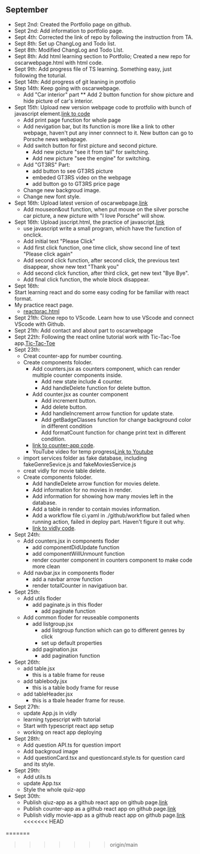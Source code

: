 ## September
* Sept 2nd: Created the Portfolio page on github.
* Sept 2nd: Add information to portfolio page.
* Sept 4th: Corrected the link of repo by following the instruction from TA.
* Sept 8th: Set up ChangLog and Todo list.
* Sept 8th: Modified ChangLog and Todo LIst.
* Sept 8th: Add html learning section to Portfolio; Created a new repo for oscarwebpage.html with html code.
* Sept 9th: Add progress file of TS learning. Something easy, just following the toturial.
* Sept 14th: Add progress of git leaning in protfolio
* Step 14th: Keep going with oscarwebpage.
  * Add "Car interior" part
    ** Add 2 button function for show picture and hide picture of car's interior.
* Sept 15th: Upload new version webpage code to protfolio with bunch of javascript element.[link to code](https://github.com/oscarwyx/oscarwyx.github.io/blob/main/oscarwebpage.html)
  * Add print page function for whole page
  * Add nevigation bar, but its function is more like a link to other webpage, haven't put any inner connnect to it. New button can go to Porsche news webapage.
  * Add switch button for first picture and second picture.
    * Add new picture "see it from tail" for switching.
    * Add new picture "see the engine" for switching.
  * Add "GT3RS" Part: 
    * add button to see GT3RS picture
    * embeded GT3RS video on the webpage 
    * add button go to GT3RS price page
  * Change new backgroud image.
  * Change new font style.
* Sept 16th: Upload latest version of oscarwebpage.[link](https://oscarwyx.github.io/oscarwebpage.html)
  * Add mouseon&out function, when put mouse on the silver porsche car picture, a new picture with "I love Porsche" will show.
* Sept 16th: Upload jsscript.html, the practice of javascript.[link](https://oscarwyx.github.io/jspractice.html)
  * use javascript write a small program, which have the function of onclick. 
  * Add initial text "Please Click"
  * Add first click function, one time click, show second line of text "Please click again"
  * Add second click function, after second click, the previous text disappear, show new text "Thank you"
  * Add second click function, after third click, get new text "Bye Bye".
  * Add final click function, the whole block disappear.
 * Sept 16th: 
  * Start learning react and do some easy coding for be familiar with react format.
  * My practice react page.
    * [reactprac.html](https://oscarwyx.github.io/reactprac.html) 
* Sept 21th: Clone repo to VScode. Learn how to use VScode and connect VScode with Github.
* Sept 21th: Add contact and about part to oscarwebpage
* Sept 22th: Following the react online tutorial work with Tic-Tac-Toe app.[Tic-Tac-Toe](https://reactjs.org/tutorial/tutorial.html)
* Sept 23th: 
  * Creat counter-app for number counting.
  * Create components foloder.
    * Add counters.jsx as counters component, which can render multiple counter components inside.
      * Add new state include 4 counter.
      * Add handleDelete function for delete button.
    * Add counter.jsx as counter component
      * Add increment button.
      * Add delete button.
      * Add handleIncrement arrow function for update state.
      * Add getBadgeClasses function for change background color in different condition
      * Add formatCount function for change print text in different condition.
    * [link to counter-app code](https://github.com/oscarwyx/oscarwyx.github.io/tree/main/counter-app).
    * YouTube video for temp progress[Link to Youtube](https://www.youtube.com/watch?v=98fLikzaC_0)
  * import services folder as fake database, including fakeGenreSevice.js and fakeMoviesService.js
  * creat vidly for movie table delete.
   * Create components foloder.
     * Add handleDelete arrow function for movies delete.
     * Add information for no movies in render.
     * Add information for showing how many movies left in the database.
     * Add a table in render to contain movies information.
     * Add a workflow file ci.yaml in ./github/workflow but failed when running action, failed in deploy part. Haven't figure it out why.
     * [link to vidly code](https://github.com/oscarwyx/oscarwyx.github.io/tree/main/vidly).
* Sept 24th:
  * Add counters.jsx in components floder
    * add componentDidUpdate function
    * add componentWillUnmount function
    * render counter component in counters component to make code more clean
  * Add navbar.jsx in components floder
    * add a navbar arrow function 
    * render totalCounter in navigatiuon bar.
* Sept 25th:
  * Add utils floder
    * add paginate.js in this floder
      * add paginate function
  * Add common floder for reuseable components
    * add listgroup.jsx
      * add listgroup function which can go to different genres by click
      * set up default properties
    * add pagination.jsx
      * add pagination function
* Sept 26th:
  * add table.jsx
     * this is a table frame for reuse
  * add tablebody.jsx
     * this is a table body frame for reuse
  * add tableHeader.jsx
     * this is a tbale header frame for reuse.
* Sept 27th:
  * update App.js in vidly
  * learning typescript with tutorial
  * Start with typescript react app setup
  * working on react app deploying
* Sept 28th:
  * Add question API.ts for question import
  * Add backgroud image
  * Add questionCard.tsx and questioncard.style.ts for question card and its style.
* Sept 29th:
  * Add utils.ts 
  * update App.tsx
  * Style the whole quiz-app
* Sept 30th:
  * Publish qiuz-app as a github react app on github page.[link](https://oscarwyx.github.io/quiz-app/)
  * Publish counter-app as a github react app on github page.[link](https://oscarwyx.github.io/counter-app/)
  * Publish vidly movie-app as a github react app on github page.[link](https://oscarwyx.github.io/vg/)
<<<<<<< HEAD


=======
>>>>>>> origin/main
